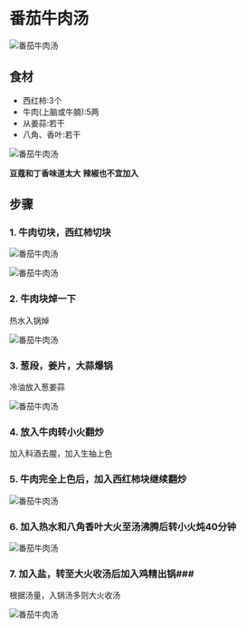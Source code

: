番茄牛肉汤
===============================
![番茄牛肉汤](fanqieniuroutang08.jpg)


## 食材 ##
* 西红柿:3个
* 牛肉(上脑或牛腩):5两
* 从姜蒜:若干
* 八角、香叶:若干


![番茄牛肉汤](fanqieniuroutang01.jpg)


**豆蔻和丁香味道太大**
**辣椒也不宜加入**

## 步骤 ##
### 1. 牛肉切块，西红柿切块 ###
![番茄牛肉汤](fanqieniuroutang02.jpg)


![番茄牛肉汤](fanqieniuroutang03.jpg)
### 2. 牛肉块焯一下 ###
热水入锅焯


![番茄牛肉汤](fanqieniuroutang05.jpg)
### 3. 葱段，姜片，大蒜爆锅  ###
冷油放入葱姜蒜


![番茄牛肉汤](fanqieniuroutang04.jpg)
### 4. 放入牛肉转小火翻炒 ###
加入料酒去腥，加入生抽上色
### 5. 牛肉完全上色后，加入西红柿块继续翻炒  ###
![番茄牛肉汤](fanqieniuroutang06.jpg)
### 6. 加入热水和八角香叶大火至汤沸腾后转小火炖40分钟  ###
![番茄牛肉汤](fanqieniuroutang07.jpg)
### 7. 加入盐，转至大火收汤后加入鸡精出锅###
根据汤量，入锅汤多则大火收汤


![番茄牛肉汤](fanqieniuroutang08.jpg)
